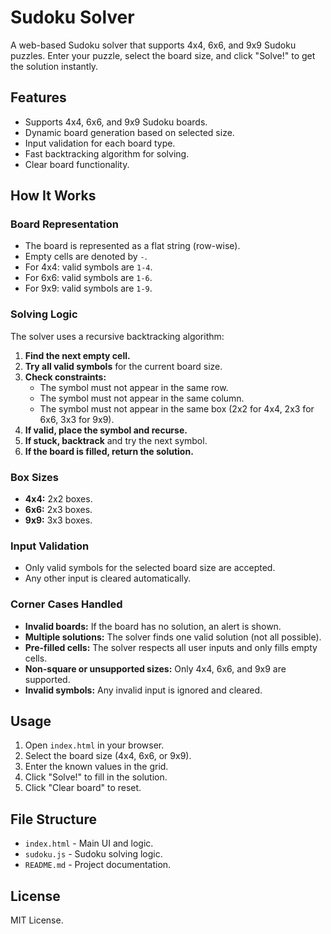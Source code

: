 # Sudoku Solver

A web-based Sudoku solver that supports 4x4, 6x6, and 9x9 Sudoku puzzles. Enter your puzzle, select the board size, and click "Solve!" to get the solution instantly.

## Features

- Supports 4x4, 6x6, and 9x9 Sudoku boards.
- Dynamic board generation based on selected size.
- Input validation for each board type.
- Fast backtracking algorithm for solving.
- Clear board functionality.

## How It Works

### Board Representation

- The board is represented as a flat string (row-wise).
- Empty cells are denoted by `-`.
- For 4x4: valid symbols are `1-4`.
- For 6x6: valid symbols are `1-6`.
- For 9x9: valid symbols are `1-9`.

### Solving Logic

The solver uses a recursive backtracking algorithm:

1. **Find the next empty cell.**
2. **Try all valid symbols** for the current board size.
3. **Check constraints:**
   - The symbol must not appear in the same row.
   - The symbol must not appear in the same column.
   - The symbol must not appear in the same box (2x2 for 4x4, 2x3 for 6x6, 3x3 for 9x9).
4. **If valid, place the symbol and recurse.**
5. **If stuck, backtrack** and try the next symbol.
6. **If the board is filled, return the solution.**

### Box Sizes

- **4x4:** 2x2 boxes.
- **6x6:** 2x3 boxes.
- **9x9:** 3x3 boxes.

### Input Validation

- Only valid symbols for the selected board size are accepted.
- Any other input is cleared automatically.

### Corner Cases Handled

- **Invalid boards:** If the board has no solution, an alert is shown.
- **Multiple solutions:** The solver finds one valid solution (not all possible).
- **Pre-filled cells:** The solver respects all user inputs and only fills empty cells.
- **Non-square or unsupported sizes:** Only 4x4, 6x6, and 9x9 are supported.
- **Invalid symbols:** Any invalid input is ignored and cleared.

## Usage

1. Open `index.html` in your browser.
2. Select the board size (4x4, 6x6, or 9x9).
3. Enter the known values in the grid.
4. Click "Solve!" to fill in the solution.
5. Click "Clear board" to reset.

## File Structure

- `index.html` - Main UI and logic.
- `sudoku.js` - Sudoku solving logic.
- `README.md` - Project documentation.

## License

MIT License.
